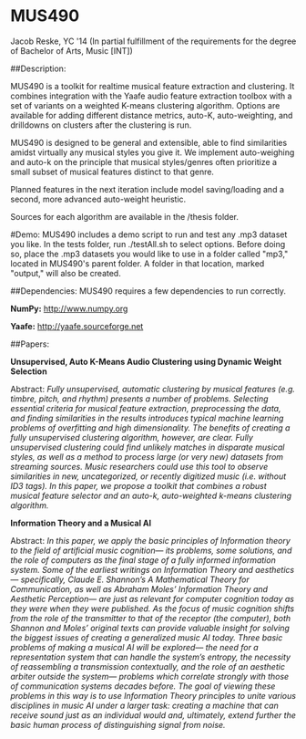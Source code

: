 # MUS490
Jacob Reske, YC '14 
(In partial fulfillment of the requirements for the degree of Bachelor of Arts, Music [INT])

##Description:

MUS490 is a toolkit for realtime musical feature extraction and clustering.
It combines integration with the Yaafe audio feature extraction toolbox with a set of variants on a weighted K-means clustering algorithm. Options are available for adding different distance metrics, auto-K, auto-weighting, and drilldowns on clusters after the clustering is run.

MUS490 is designed to be general and extensible, able to find similarities amidst virtually any musical styles you give it. We implement auto-weighing and auto-k on the principle that musical styles/genres often prioritize a small subset of musical features distinct to that genre. 

Planned features in the next iteration include model saving/loading and a second, more advanced auto-weight heuristic.

Sources for each algorithm are available in the /thesis folder.

#Demo:
MUS490 includes a demo script to run and test any .mp3 dataset you like. In the tests folder, run ./testAll.sh to select options. Before doing so, place the .mp3 datasets you would like to use in a folder called "mp3," located in MUS490's parent folder. A folder in that location, marked "output," will also be created.


##Dependencies:
MUS490 requires a few dependencies to run correctly.

**NumPy:**
http://www.numpy.org

**Yaafe:**
http://yaafe.sourceforge.net

##Papers:

**Unsupervised, Auto K-Means Audio Clustering using Dynamic Weight Selection**

Abstract: *Fully unsupervised, automatic clustering by musical features (e.g. timbre, pitch, and rhythm) presents a number of problems. Selecting essential criteria for musical feature extraction, preprocessing the data, and finding similarities in the results introduces typical machine learning problems of overfitting and high dimensionality. The benefits of creating a fully unsupervised clustering algorithm, however, are clear. Fully unsupervised clustering could find unlikely matches in disparate musical styles, as well as a method to process large (or very new) datasets from streaming sources. Music researchers could use this tool to observe similarities in new, uncategorized, or recently digitized music (i.e. without ID3 tags). In this paper, we propose a toolkit that combines a robust musical feature selector and an auto-k, auto-weighted k-means clustering algorithm.*

**Information Theory and a Musical AI**

Abstract: *In this paper, we apply the basic principles of Information theory to the field of artificial music cognition— its problems, some solutions, and the role of computers as the final stage of a fully informed information system. Some of the earliest writings on Information Theory and aesthetics— specifically, Claude E. Shannon’s A Mathematical Theory for Communication, as well as Abraham Moles’ Information Theory and Aesthetic Perception— are just as relevant for computer cognition today as they were when they were published. As the focus of music cognition shifts from the role of the transmitter to that of the receptor (the computer), both Shannon and Moles’ original texts can provide valuable insight for solving the biggest issues of creating a generalized music AI today. Three basic problems of making a musical AI will be explored— the need for a representation system that can handle the system’s entropy, the necessity of reassembling a transmission contextually, and the role of an aesthetic arbiter outside the system— problems which correlate strongly with those of communication systems decades before. The goal of viewing these problems in this way is to use Information Theory principles to unite various disciplines in music AI under a larger task: creating a machine that can receive sound just as an individual would and, ultimately, extend further the basic human process of distinguishing signal from noise.*